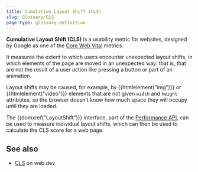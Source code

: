 ```yaml
---
title: Cumulative Layout Shift (CLS)
slug: Glossary/CLS
page-type: glossary-definition
---
```




**Cumulative Layout Shift (CLS)** is a usability metric for websites, designed by Google as one of the [Core Web Vital](https://web.dev/explore/learn-core-web-vitals) metrics.

It measures the extent to which users encounter unexpected layout shifts, in which elements of the page are moved in an unexpected way: that is, that are not the result of a user action like pressing a button or part of an animation.

Layout shifts may be caused, for example, by {{htmlelement("img")}} or {{htmlelement("video")}} elements that are not given `width` and `height` attributes, so the browser doesn't know how much space they will occupy until they are loaded.

The {{domxref("LayoutShift")}} interface, part of the [Performance API](/Web/API/Performance_API), can be used to measure individual layout shifts, which can then be used to calculate the CLS score for a web page.

## See also

- [CLS](https://web.dev/articles/cls) on web.dev
